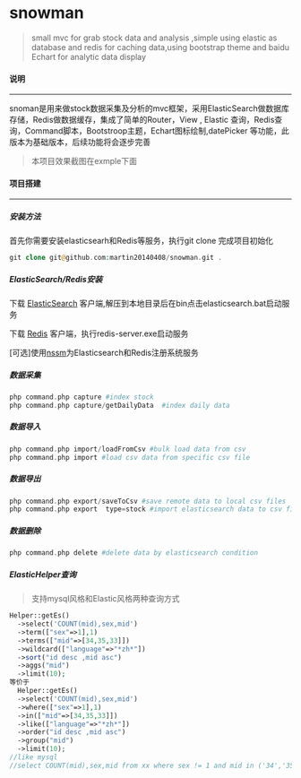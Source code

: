 # snowman
> small mvc for grab  stock data and analysis ,simple using elastic as database and redis for caching data,using bootstrap theme and baidu Echart for analytic data display

#### 说明

------

snoman是用来做stock数据采集及分析的mvc框架，采用ElasticSearch做数据库存储，Redis做数据缓存，集成了简单的Router，View , Elastic 查询，Redis查询，Command脚本，Bootstroop主题，Echart图标绘制,datePicker 等功能，此版本为基础版本，后续功能将会逐步完善

> 本项目效果截图在exmple下面

#### 项目搭建

------

##### 安装方法

首先你需要安装elasticsearh和Redis等服务，执行git clone 完成项目初始化

```php
git clone git@github.com:martin20140408/snowman.git .
```

##### ElasticSearch/Redis安装

下载 [ElasticSearch](https://www.elastic.co/products/elasticsearch) 客户端,解压到本地目录后在bin点击elasticsearch.bat启动服务

下载 [Redis](http://redis.io/) 客户端，执行redis-server.exe启动服务

[可选]使用[nssm](http://nssm.cc/usage)为Elasticsearch和Redis注册系统服务

##### 数据采集

```php
php command.php capture #index stock
php command.php capture/getDailyData  #index daily data
```

##### 数据导入

```php
php command.php import/loadFromCsv #bulk load data from csv
php command.php import #load csv data from specific csv file
```

##### 数据导出

```php
php command.php export/saveToCsv #save remote data to local csv files
php command.php export  type=stock #import elasticsearch data to csv files
```

##### 数据删除

```php
php command.php delete #delete data by elasticsearch condition
```



##### ElasticHelper查询

> 支持mysql风格和Elastic风格两种查询方式

```php
Helper::getEs()
  ->select('COUNT(mid),sex,mid')
  ->term(["sex"=>1],1)
  ->terms(["mid"=>[34,35,33]])
  ->wildcard(["language"=>"*zh*"])
  ->sort("id desc ,mid asc")
  ->aggs("mid")
  ->limit(10);
等价于
  Helper::getEs()
  ->select('COUNT(mid),sex,mid')
  ->where(["sex"=>1],1)
  ->in(["mid"=>[34,35,33]])
  ->like(["language"=>"*zh*"])
  ->order("id desc ,mid asc")
  ->group("mid")
  ->limit(10);
//like mysql 
//select COUNT(mid),sex,mid from xx where sex != 1 and mid in ('34','35','33') and language like "%zh%" group by mid order bu id desc ,mid asc limit 0,10
```

